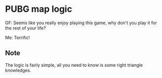 # PUBG map logic

GF: Seems like you really enjoy playing this game, why don't you play it for the rest of your life?

Me: Terrific!

## Note

The logic is fairly simple, all you need to know is some right triangle knowledges.
